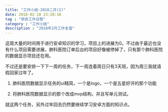 ```yaml
---
title: "工作小结-2018二月(2)"
date: 2018-02-10 23:28:18
tag : "崇杏工作日程"
category : "工作小结"
description : "2018年2月工作复盘"
---
```


这周大量的时间用于进行安卓知识的学习，项目上的进展为0。不过由于最近也没有什么项目需要进展，肺科医院订单后台的项目好像被停掉了，只有那个肺科医院的数据显示项目还在用。

不过还是要安排一下下一周的任务，下一周连着周日只有3天班，因为周三我就请假回家过年了。

1. 肺科医院数据显示任务的ui精简，一个是logo，一个是五星好评的那个功能

2. 将肺科医院数据显示的那个改成mvp结构，并且写单元测试。

就这两个任务，另外过年回去仍然要继续学习安卓方面的知识点。


